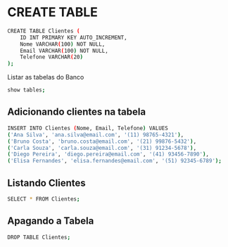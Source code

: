 # CREATE TABLE

```bash
CREATE TABLE Clientes (
    ID INT PRIMARY KEY AUTO_INCREMENT,
    Nome VARCHAR(100) NOT NULL,
    Email VARCHAR(100) NOT NULL,
    Telefone VARCHAR(20)
);
```

Listar as tabelas do Banco 

```bash
show tables;
```

## Adicionando clientes na tabela

```bash
INSERT INTO Clientes (Nome, Email, Telefone) VALUES
('Ana Silva', 'ana.silva@email.com', '(11) 98765-4321'),
('Bruno Costa', 'bruno.costa@email.com', '(21) 99876-5432'),
('Carla Souza', 'carla.souza@email.com', '(31) 91234-5678'),
('Diego Pereira', 'diego.pereira@email.com', '(41) 93456-7890'),
('Elisa Fernandes', 'elisa.fernandes@email.com', '(51) 92345-6789');
```

## Listando Clientes

```bash
SELECT * FROM Clientes;
```

## Apagando a Tabela

```bash
DROP TABLE Clientes;
```
